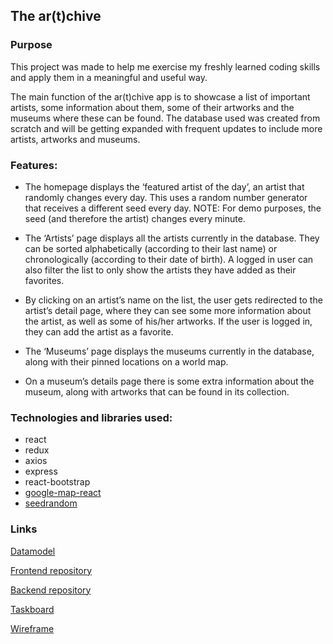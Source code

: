 ## The ar(t)chive

### Purpose

This project was made to help me exercise my freshly learned coding skills and apply them in a meaningful and useful way.

The main function of the ar(t)chive app is to showcase a list of important artists, some information about them, some of their artworks and the museums where these can be found. The database used was created from scratch and will be getting expanded with frequent updates to include more artists, artworks and museums.

### Features:

- The homepage displays the ‘featured artist of the day’, an artist that randomly changes every day. This uses a random number generator that receives a different seed every day. NOTE: For demo purposes, the seed (and therefore the artist) changes every minute.

- The ‘Artists’ page displays all the artists currently in the database. They can be sorted alphabetically (according to their last name) or chronologically (according to their date of birth). A logged in user can also filter the list to only show the artists they have added as their favorites.

- By clicking on an artist’s name on the list, the user gets redirected to the artist’s detail page, where they can see some more information about the artist, as well as some of his/her artworks. If the user is logged in, they can add the artist as a favorite.

- The ‘Museums’ page displays the museums currently in the database, along with their pinned locations on a world map.

- On a museum’s details page there is some extra information about the museum, along with artworks that can be found in its collection.

### Technologies and libraries used:

- react
- redux
- axios
- express
- react-bootstrap
- [google-map-react](https://github.com/google-map-react/google-map-react)
- [seedrandom](https://github.com/google-map-react/google-map-react)

### Links

[Datamodel](https://dbdiagram.io/d/5f15b5a174ca2227330d95de)

[Frontend repository](https://github.com/efth2007/artchive-frontend)

[Backend repository](https://github.com/efth2007/artchive-backend)

[Taskboard](https://github.com/efth2007/artchive-frontend/projects/1)

[Wireframe](https://wireframepro.mockflow.com/view/M9af9a3f9764db424a3c6d7f6e33bd9bb1595326380785#/page/ceab4dc4215d40c2b87ae4bcff725fb1)
